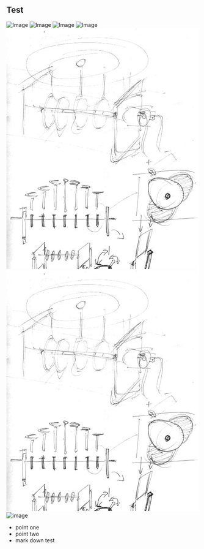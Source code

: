
## Test



![Image](https://github.com/FabLabWgtn/Wavy/blob/gh-pages/working/concepts/1.jpg?raw=true)
![Image](https://github.com/FabLabWgtn/Wavy/blob/gh-pages/working/concepts/1.jpg)
![Image](https://raw.githubusercontent.com/FabLabWgtn/Wavy/gh-pages/working/concepts/1.jpg)
![Image](Wavy/working/concepts/1.jpg)
![Image](/working/concepts/1.jpg)
![Image](working/concepts/1.jpg)
![image](https://github.com/FabLabWgtn/Wavy/working/concepts/1.jpg)




+ point one
+ point two
+ mark down test




